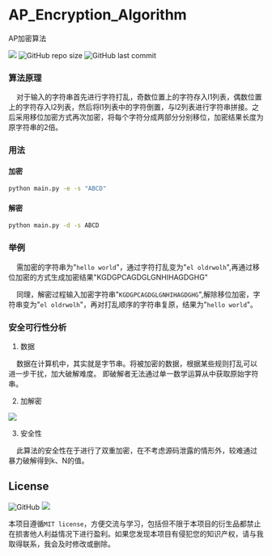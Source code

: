 # AP_Encryption_Algorithm
AP加密算法

![ ](https://img.shields.io/badge/Language-Python-blue?logo=python)  ![GitHub repo size](https://img.shields.io/github/repo-size/LengMingxuan/AP_Encryption_Algorithm?color=red)  ![GitHub last commit](https://img.shields.io/github/last-commit/LengMingxuan/AP_Encryption_Algorithm?logo=Code%20Climate)
### 算法原理
&nbsp;&nbsp;&nbsp;&nbsp;对于输入的字符串首先进行字符打乱，奇数位置上的字符存入l1列表，偶数位置上的字符存入l2列表，然后将l1列表中的字符倒置，与l2列表进行字符串拼接。之后采用移位加密方式再次加密，将每个字符分成两部分分别移位，加密结果长度为原字符串的2倍。
### 用法
#### 加密
```bash
python main.py -e -s "ABCD"
```
#### 解密
```bash
python main.py -d -s ABCD
```
### 举例
&nbsp;&nbsp;&nbsp;&nbsp;需加密的字符串为"`hello world`"，通过字符打乱变为"`el oldrwolh`",再通过移位加密的方式生成加密结果"KGDGPCAGDGLGNHIHAGDGHG"

&nbsp;&nbsp;&nbsp;&nbsp;同理，解密过程输入加密字符串"`KGDGPCAGDGLGNHIHAGDGHG`",解除移位加密，字符串变为"`el oldrwolh`"，再对打乱顺序的字符串复原，结果为"`hello world`"。

### 安全可行性分析

1. 数据

&nbsp;&nbsp;&nbsp;&nbsp;数据在计算机中，其实就是字节串。将被加密的数据，根据某些规则打乱可以进一步干扰，加大破解难度。
即破解者无法通过单一数学运算从中获取原始字符串。

2. 加解密

![](http://www.lengmingxuan.cn/wp-content/uploads/2021/06/ap.png)

3. 安全性

&nbsp;&nbsp;&nbsp;&nbsp;此算法的安全性在于进行了双重加密，在不考虑源码泄露的情形外，较难通过暴力破解得到k、N的值。

## License
![GitHub](https://img.shields.io/github/license/LengMingxuan/AP_Encryption_Algorithm)
<a href="https://996.icu"><img src="https://img.shields.io/badge/link-996.icu-red.svg"></a>

本项目遵循`MIT license`，方便交流与学习，包括但不限于本项目的衍生品都禁止在损害他人利益情况下进行盈利。如果您发现本项目有侵犯您的知识产权，请与我取得联系，我会及时修改或删除。